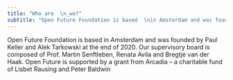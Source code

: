 ```yaml
---
title: "Who are  \n_we?"
subtitle: "Open Future Foundation is based  \nin Amsterdam and was founded by  \nPaul Keller and Alek Tarkowski  \nat the end of 2020"
---
```

<!--more-->
Open Future Foundation is based in Amsterdam and was founded by Paul Keller and Alek Tarkowski at the end of 2020. Our supervisory board is composed of Prof. Martin Senftleben, Renata Avila and Bregtje van der Haak. Open Future is supported by a grant from Arcadia – a charitable fund of Lisbet Rausing and Peter Baldwin
